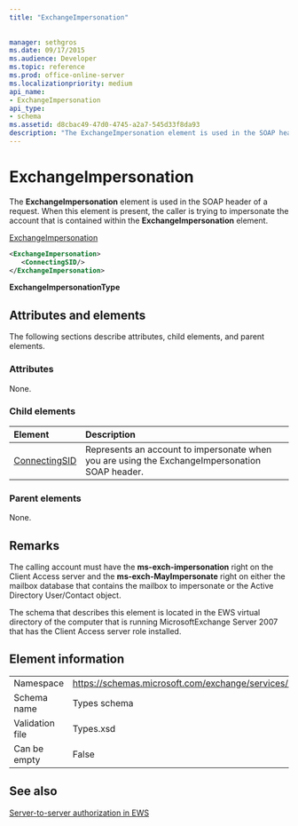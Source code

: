 ```yaml
---
title: "ExchangeImpersonation"
 
 
manager: sethgros
ms.date: 09/17/2015
ms.audience: Developer
ms.topic: reference
ms.prod: office-online-server
ms.localizationpriority: medium
api_name:
- ExchangeImpersonation
api_type:
- schema
ms.assetid: d8cbac49-47d0-4745-a2a7-545d33f8da93
description: "The ExchangeImpersonation element is used in the SOAP header of a request. When this element is present, the caller is trying to impersonate the account that is contained within the ExchangeImpersonation element."
---
```


# ExchangeImpersonation

The **ExchangeImpersonation** element is used in the SOAP header of a request. When this element is present, the caller is trying to impersonate the account that is contained within the **ExchangeImpersonation** element. 
  
[ExchangeImpersonation](exchangeimpersonation.md)
  
```xml
<ExchangeImpersonation>
   <ConnectingSID/>
</ExchangeImpersonation>
```

 **ExchangeImpersonationType**
## Attributes and elements

The following sections describe attributes, child elements, and parent elements.
  
### Attributes

None.
  
### Child elements

|**Element**|**Description**|
|:-----|:-----|
|[ConnectingSID](connectingsid.md) <br/> |Represents an account to impersonate when you are using the ExchangeImpersonation SOAP header.  <br/> |
   
### Parent elements

None.
  
## Remarks

The calling account must have the **ms-exch-impersonation** right on the Client Access server and the **ms-exch-MayImpersonate** right on either the mailbox database that contains the mailbox to impersonate or the Active Directory User/Contact object. 
  
The schema that describes this element is located in the EWS virtual directory of the computer that is running MicrosoftExchange Server 2007 that has the Client Access server role installed.
  
## Element information

|||
|:-----|:-----|
|Namespace  <br/> |https://schemas.microsoft.com/exchange/services/2006/types  <br/> |
|Schema name  <br/> |Types schema  <br/> |
|Validation file  <br/> |Types.xsd  <br/> |
|Can be empty  <br/> |False  <br/> |
   
## See also



[Server-to-server authorization in EWS](https://msdn.microsoft.com/library/f1610a20-672d-448b-8c00-5b0fbcaf31cb%28Office.15%29.aspx)

